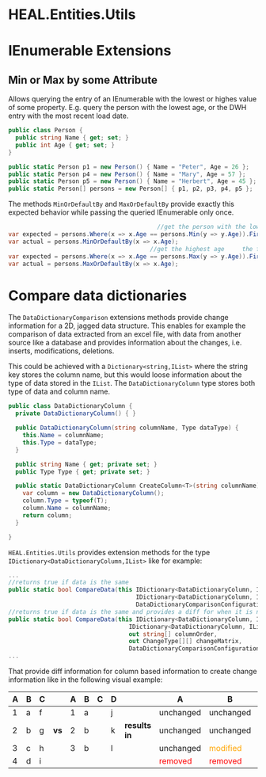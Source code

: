 # HEAL.Entities.Utils

# IEnumerable Extensions

## Min or Max by some Attribute
Allows querying the entry of an IEnumerable with the lowest or highes value of some property. E.g. query the person with the lowest age, or the DWH entry with the most recent load date.

```C#
public class Person {
  public string Name { get; set; }
  public int Age { get; set; }
}

public static Person p1 = new Person() { Name = "Peter", Age = 26 };
public static Person p4 = new Person() { Name = "Mary", Age = 57 };
public static Person p5 = new Person() { Name = "Herbert", Age = 45 };
public static Person[] persons = new Person[] { p1, p2, p3, p4, p5 };
```

The methods `MinOrDefaultBy` and `MaxOrDefaultBy` provide exactly this expected behavior while passing the queried IEnumerable only once.

```C#
                                          //get the person with the lowest age
var expected = persons.Where(x => x.Age == persons.Min(y => y.Age)).FirstOrDefault();
var actual = persons.MinOrDefaultBy(x => x.Age);
                                        //get the highest age     the first person with this age
var expected = persons.Where(x => x.Age == persons.Max(y => y.Age)).FirstOrDefault();
var actual = persons.MaxOrDefaultBy(x => x.Age);
```



# Compare data dictionaries
The `DataDictionaryComparison` extensions methods provide change information for a 2D, jagged data structure. This enables for example the comparison of data extracted from an excel file, with data from another source like a database and provides information about the changes, i.e. inserts, modifications, deletions. 

This could be achieved with a `Dictionary<string,IList>` where the string key stores the column name, but this would loose information about the type of data stored in the `IList`. The `DataDictionaryColumn` type stores both type of data and column name.

```C#
public class DataDictionaryColumn {
  private DataDictionaryColumn() { }

  public DataDictionaryColumn(string columnName, Type dataType) {
    this.Name = columnName;
    this.Type = dataType;
  }

  public string Name { get; private set; }
  public Type Type { get; private set; } 

  public static DataDictionaryColumn CreateColumn<T>(string columnName){
    var column = new DataDictionaryColumn();
    column.Type = typeof(T);
    column.Name = columnName;
    return column;
  }

}
```

`HEAL.Entities.Utils` provides extension methods for the type `IDictionary<DataDictionaryColumn,IList>` like for example:
```C#
...
//returns true if data is the same
public static bool CompareData(this IDictionary<DataDictionaryColumn, IList> expected,
                                    IDictionary<DataDictionaryColumn, IList> actual,
                                    DataDictionaryComparisonConfiguration config = default)
//returns true if data is the same and provides a diff for when it is not
public static bool CompareData(this IDictionary<DataDictionaryColumn, IList> expected,
                                  IDictionary<DataDictionaryColumn, IList> actual,
                                  out string[] columnOrder,
                                  out ChangeType[][] changeMatrix,
                                  DataDictionaryComparisonConfiguration config = default)
...
```
That provide diff information for column based information to create change information like in the following visual example:

| A | B | C |   | A | B | C | D |  | A | B | C | D |
|---|---|---|---|---|---|---|---|---|---|---|---|---|
| 1 | a | f |   | 1 | a |   | j |  | unchanged | unchanged |<span style="color:red"> removed</span>|<span style="color:green"> added</span>|
| 2 | b | g | **vs**| 2 | b |   | k | **results in** | unchanged | unchanged | <span style="color:red"> removed </span>|<span style="color:green"> added</span>|
| 3 | c | h |   | 3 | b |   | l |  | unchanged |<span style="color:orange"> modified  </span>| <span style="color:red"> removed </span>|<span style="color:green"> added</span>|
| 4 | d | i |   |   |   |   |  |  | <span style="color:red"> removed </span>| <span style="color:red"> removed </span>| <span style="color:red"> removed </span>|unmodified|





